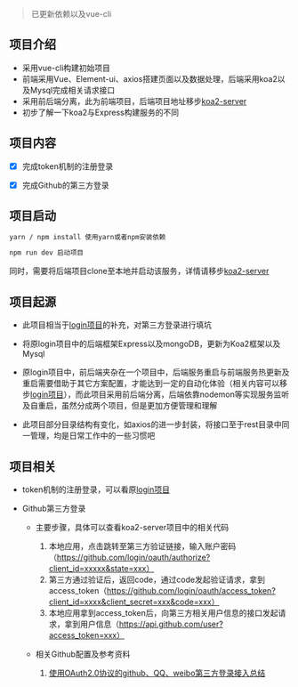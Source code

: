 > 已更新依赖以及vue-cli

## 项目介绍

* 采用vue-cli构建初始项目
* 前端采用Vue、Element-ui、axios搭建页面以及数据处理，后端采用koa2以及Mysql完成相关请求接口
* 采用前后端分离，此为前端项目，后端项目地址移步[koa2-server](https://github.com/Selvin11/koa2-server)
* 初步了解一下koa2与Express构建服务的不同


## 项目内容

- [x] 完成token机制的注册登录

- [x] 完成Github的第三方登录


## 项目启动

```bash
yarn / npm install 使用yarn或者npm安装依赖

npm run dev 启动项目
```

同时，需要将后端项目clone至本地并启动该服务，详情请移步[koa2-server](https://github.com/Selvin11/koa2-server)



## 项目起源

* 此项目相当于[login项目](https://github.com/Selvin11/login)的补充，对第三方登录进行填坑

* 将原login项目中的后端框架Express以及mongoDB，更新为Koa2框架以及Mysql

* 原login项目中，前后端夹杂在一个项目中，后端服务重启与前端服务热更新及重启需要借助于其它方案配置，才能达到一定的自动化体验（相关内容可以移步[login项目](https://github.com/Selvin11/login)），而此项目采用前后端分离，后端依靠nodemon等实现服务监听及自重启，虽然分成两个项目，但是更加方便管理和理解

* 此项目部分目录结构有变化，如axios的进一步封装，将接口至于rest目录中同一管理，均是日常工作中的一些习惯吧

## 项目相关

* token机制的注册登录，可以看原[login项目](https://github.com/Selvin11/login)

* Github第三方登录
  
  * 主要步骤，具体可以查看koa2-server项目中的相关代码

    1. 本地应用，点击跳转至第三方验证链接，输入账户密码（https://github.com/login/oauth/authorize?client_id=xxxxx&state=xxx）
    2. 第三方通过验证后，返回code，通过code发起验证请求，拿到access_token（https://github.com/login/oauth/access_token?client_id=xxxx&client_secret=xxx&code=xxx）
    3. 本地应用拿到access_token后，向第三方相关用户信息的接口发起请求，拿到用户信息（https://api.github.com/user?access_token=xxx）

  * 相关Github配置及参考资料

    1. [使用OAuth2.0协议的github、QQ、weibo第三方登录接入总结](http://www.cnblogs.com/gabrielchen/p/5800225.html)


